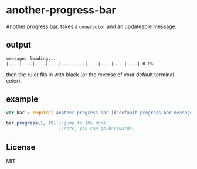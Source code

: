 # another-progress-bar

Another progress bar. takes a `done/outof` and an updateable message.


## output

```
message: loading...
|....|....|....|....|....|....|....|....|....|....| 0.0%

```
then the ruler fils in with black (or the reverse of your default terminal color).

## example

``` js
var bar = require('another-progress-bar')('default progress bar message', frameRate = 10)

bar.progress(1, 10) //jump to 10% done.
                    //note, you can go backwards.


```

## License

MIT
